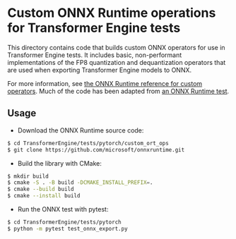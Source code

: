 # Custom ONNX Runtime operations for Transformer Engine tests

This directory contains code that builds custom ONNX operators for use
in Transformer Engine tests. It includes basic, non-performant
implementations of the FP8 quantization and dequantization operators
that are used when exporting Transformer Engine models to ONNX.

For more information, see [the ONNX Runtime reference for custom
operators](https://onnxruntime.ai/docs/reference/operators/add-custom-op.html).
Much of the code has been adapted from [an ONNX Runtime
test](https://github.com/microsoft/onnxruntime/blob/de93f40240459953a6e3bbb86b6ad83eaeab681f/onnxruntime/test/testdata/custom_op_library/custom_op_library.cc).

## Usage

* Download the ONNX Runtime source code:
```bash
$ cd TransformerEngine/tests/pytorch/custom_ort_ops
$ git clone https://github.com/microsoft/onnxruntime.git
```
* Build the library with CMake:
```bash
$ mkdir build
$ cmake -S . -B build -DCMAKE_INSTALL_PREFIX=.
$ cmake --build build
$ cmake --install build
```
* Run the ONNX test with pytest:
```bash
$ cd TransformerEngine/tests/pytorch
$ python -m pytest test_onnx_export.py
```